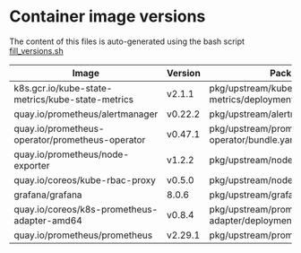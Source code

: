 # Container image versions

The content of this files is auto-generated using the bash script [fill_versions.sh](../tools/fill_versions.sh)

| Image | Version | Package Manifest |
| ----- | ------- | ---------------- |
| k8s.gcr.io/kube-state-metrics/kube-state-metrics | v2.1.1 | pkg/upstream/kube-state-metrics/deployment.yaml |
| quay.io/prometheus/alertmanager | v0.22.2 | pkg/upstream/alertmanager/alertmanager.yaml |
| quay.io/prometheus-operator/prometheus-operator | v0.47.1 | pkg/upstream/prometheus-operator/bundle.yaml |
| quay.io/prometheus/node-exporter | v1.2.2 | pkg/upstream/node_exporter/daemonset.yaml |
| quay.io/coreos/kube-rbac-proxy | v0.5.0 | pkg/upstream/node_exporter/daemonset.yaml |
| grafana/grafana | 8.0.6 | pkg/upstream/grafana/deployment.yaml |
| quay.io/coreos/k8s-prometheus-adapter-amd64 | v0.8.4 | pkg/upstream/prometheus-adapter/deployment.yaml |
| quay.io/prometheus/prometheus | v2.29.1 | pkg/upstream/prometheus/prometheus.yaml |
